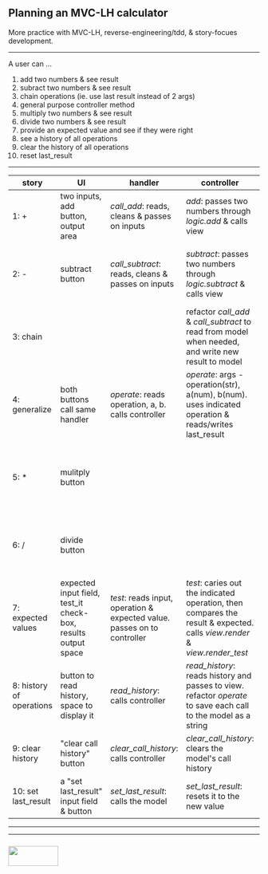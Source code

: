 ## Planning an MVC-LH calculator

More practice with MVC-LH, reverse-engineering/tdd, & story-focues development.

---

A user can ...
1. add two numbers & see result
2. subract two numbers & see result
3. chain operations (ie. use last result instead of 2 args)
4. general purpose controller method
5. multiply two numbers & see result
6. divide two numbers & see result
7. provide an expected value and see if they were right
8. see a history of all operations
9. clear the history of all operations  
10. reset last\_result

---


| story | UI | handler | controller | model | logic | view |
|---|---|---|---|---|---|---|
| 1: + | two inputs, add button, output area | _call\_add_: reads, cleans & passes on inputs | _add_: passes two numbers through _logic.add_ & calls view |  | _add_: adds two numbers & returns the result | _render_: draws result to the UI |  
| 2: - | subtract button | _call\_subtract_: reads, cleans & passes on inputs | _subtract_: passes two numbers through _logic.subtract_ & calls view | | _subtract_: subtracts two numbers & returns the result | |  
| 3: chain |  |  | refactor _call\_add_ & _call\_subtract_ to read from model when needed, and write new result to model | _set\_last\_result_, _read\_last\_result_ |  |  |  
| 4: generalize | both buttons call same handler | _operate_: reads operation, a, b.  calls controller  | _operate_: args - operation(str), a(num), b(num). uses indicated operation & reads/writes last_result | | | |  
| 5: * | mulitply button | | | | _multiply_: multiplies 2 numbers and returns them | |
| 6: / | divide button | | | | _divide_: divides 2 numbers and returns them | |  
| 7: expected values | expected input field, test_it check-box, results output space | _test_: reads input, operation & expected value. passes on to controller | _test_: caries out the indicated operation, then compares the result & expected.  calls _view.render_ & _view.render\_test_ | | _test_: takes exected & actual, returns pass/fail message | _render\_test_: draws pass/fail message in test space |  
| 8: history of operations | button to read history, space to display it | _read\_history_: calls controller | _read\_history_: reads history and passes to view.  refactor _operate_ to save each call to the model as a string | _add\_call_, _read\_all\_calls_ | | _render\_history_: renders an array of strings to the history space | 
| 9: clear history | "clear call history" button | _clear\_call\_history_: calls controller | _clear\_call\_history_: clears the model's call history | _clear\_call\_history_ | | 
| 10: set last\_result | a "set last\_result" input field & button | _set\_last\_result_: calls the model | _set\_last\_result_: resets it to the new value | | | |

___
___
### <a href="http://elewa.education/blog" target="_blank"><img src="https://user-images.githubusercontent.com/18554853/34921062-506450ae-f97d-11e7-875f-6feeb26ad72d.png" width="100" height="40"/></a>
